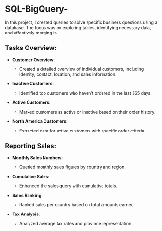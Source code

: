 # SQL-BigQuery-
In this project, I created queries to solve specific business questions using a database. The focus was on exploring tables, identifying necessary data, and effectively merging it.

## Tasks Overview:

- **Customer Overview**: 
  - Created a detailed overview of individual customers, including identity, contact, location, and sales information.
  
- **Inactive Customers**: 
  - Identified top customers who haven’t ordered in the last 365 days.

- **Active Customers**: 
  - Marked customers as active or inactive based on their order history.

- **North America Customers**: 
  - Extracted data for active customers with specific order criteria.

## Reporting Sales:

- **Monthly Sales Numbers**: 
  - Queried monthly sales figures by country and region.

- **Cumulative Sales**: 
  - Enhanced the sales query with cumulative totals.

- **Sales Ranking**: 
  - Ranked sales per country based on total amounts earned.

- **Tax Analysis**: 
  - Analyzed average tax rates and province representation.
